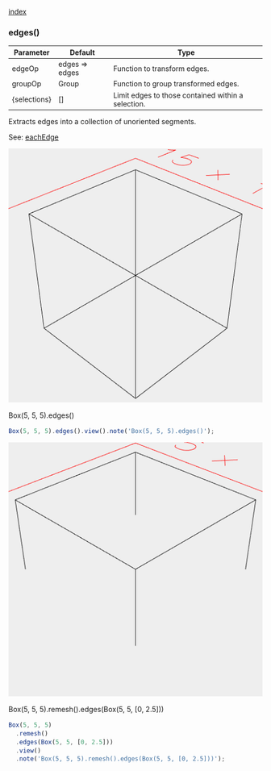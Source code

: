 [index](../../nb/api/index.md)
### edges()
Parameter|Default|Type
---|---|---
edgeOp|edges => edges|Function to transform edges.
groupOp|Group|Function to group transformed edges.
{selections}|[]|Limit edges to those contained within a selection.

Extracts edges into a collection of unoriented segments.

See: [eachEdge](../../nb/api/eachEdge.md)

![Image](edges.md.$2.png)

Box(5, 5, 5).edges()

```JavaScript
Box(5, 5, 5).edges().view().note('Box(5, 5, 5).edges()');
```

![Image](edges.md.$3.png)

Box(5, 5, 5).remesh().edges(Box(5, 5, [0, 2.5]))

```JavaScript
Box(5, 5, 5)
  .remesh()
  .edges(Box(5, 5, [0, 2.5]))
  .view()
  .note('Box(5, 5, 5).remesh().edges(Box(5, 5, [0, 2.5]))');
```
